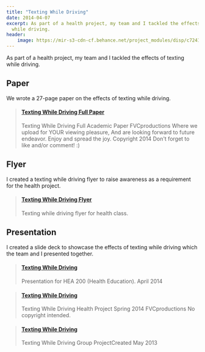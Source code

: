 ```yaml
---
title: "Texting While Driving"
date: 2014-04-07
excerpt: As part of a health project, my team and I tackled the effects of texting
  while driving.
header:
    image: https://mir-s3-cdn-cf.behance.net/project_modules/disp/c7241d15962469.5629949c47469.png
---
```


As part of a health project, my team and I tackled the effects of texting while driving.

## Paper

We wrote a 27-page paper on the effects of texting while driving.

<blockquote class="embedly-card"><h4><a href="https://www.scribd.com/document/227095609/Texting-While-Driving-Full-Paper">Texting While Driving Full Paper</a></h4><p>Texting While Driving Full Academic Paper FVCproductions Where we upload for YOUR viewing pleasure, And are looking forward to future endeavor. Enjoy and spread the joy. Copyright 2014 Don't forget to like and/or comment! :)</p></blockquote>

## Flyer

I created a texting while driving flyer to raise awareness as a requirement for the health project.

<blockquote class="embedly-card"><h4><a href="https://www.behance.net/gallery/15275741/Texting-While-Driving-Flyer">Texting While Driving Flyer</a></h4><p>Texting while driving flyer for health class.</p></blockquote>

## Presentation

I created a slide deck to showcase the effects of texting while driving which the team and I presented together.

<blockquote class="embedly-card"><h4><a href="https://speakerdeck.com/fvcproductions/texting-while-driving">Texting While Driving</a></h4><p>Presentation for HEA 200 (Health Education). April 2014</p></blockquote>

<blockquote class="embedly-card"><h4><a href="https://www.youtube.com/watch?v=CcT0GtqPZuw">Texting While Driving</a></h4><p>Texting While Driving Health Project Spring 2014 FVCproductions No copyright intended.</p></blockquote>

<blockquote class="embedly-card"><h4><a href="https://www.behance.net/gallery/15962469/Texting-While-Driving">Texting While Driving</a></h4><p>Texting While Driving Group ProjectCreated May 2013</p></blockquote>